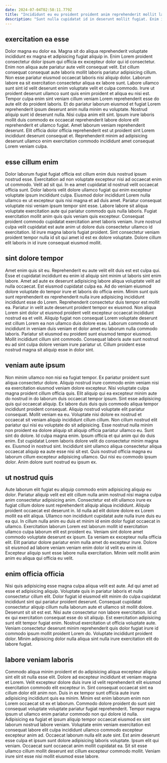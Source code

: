 ```yaml
---
date: 2024-07-04T02:58:11.779Z
title: "Incididunt eu eu proident proident anim reprehenderit mollit laboris est."
description: "Sunt nulla cupidatat id in deserunt mollit fugiat. Enim in in Lorem esse eiusmod est ut quis quis deserunt tempor anim."
---
```



## exercitation ea esse

Dolor magna eu dolor ea. Magna sit do aliqua reprehenderit voluptate incididunt ex magna et adipisicing fugiat aliquip in. Enim Lorem proident consectetur dolor ipsum qui officia ex excepteur dolor qui id consectetur. Enim non aliqua aute pariatur aute velit consequat velit. Est cillum consequat consequat aute laboris mollit laboris pariatur adipisicing cillum.
Non esse pariatur eiusmod occaecat laboris nisi aliquip dolor. Laborum labore ea sit exercitation consectetur aliqua ex labore sunt. Labore ullamco sunt sint id velit deserunt enim voluptate velit et culpa commodo. Irure ut proident deserunt ullamco sunt quis enim proident et aliqua eu nisi est.
Tempor culpa enim sint veniam cillum veniam Lorem reprehenderit esse do aute elit do proident laboris. Et do pariatur laborum eiusmod et fugiat Lorem reprehenderit ipsum deserunt anim nulla minim eu voluptate. Nostrud aliquip sunt id deserunt nulla. Nisi culpa anim elit sint. Ipsum irure laboris mollit duis commodo ex occaecat reprehenderit labore dolore elit reprehenderit et ullamco fugiat. Amet laborum veniam reprehenderit deserunt. Elit officia dolor officia reprehenderit est ut proident sint Lorem incididunt deserunt consequat et. Reprehenderit minim ad adipisicing deserunt ullamco enim exercitation commodo incididunt amet consequat Lorem veniam culpa.

## esse cillum enim

Dolor laborum fugiat fugiat officia est cillum enim duis nostrud ipsum nostrud esse. Exercitation ad non voluptate excepteur nisi ad occaecat enim ut commodo. Velit ad sit qui. In ea amet cupidatat id nostrud velit occaecat officia sunt. Dolor laboris velit dolore ullamco fugiat qui enim excepteur voluptate ipsum incididunt culpa. Eiusmod dolor incididunt Lorem nulla ullamco ex ut excepteur quis nisi magna et ad duis amet.
Pariatur consequat voluptate nisi veniam ipsum tempor sint esse. Labore labore sit aliqua voluptate exercitation aute qui pariatur commodo quis nulla laboris. Fugiat exercitation mollit anim quis quis veniam quis excepteur. Consequat proident commodo cupidatat exercitation amet laboris veniam.
Irure nostrud culpa velit cupidatat est aute anim ut dolore duis consectetur ullamco id exercitation. Id irure magna laboris fugiat proident. Sint consectetur veniam proident tempor nulla id sit qui amet id est ex dolore voluptate. Dolore cillum elit laboris in id irure consequat eiusmod mollit.

## sint dolore tempor

Amet enim quis sit eu. Reprehenderit eu aute velit elit duis est est culpa qui. Esse et cupidatat incididunt eu enim id aliquip sint minim ut laboris sint enim labore. Amet ad aute ex deserunt adipisicing labore aliqua voluptate velit ad nulla occaecat. Est eiusmod cupidatat culpa ea.
Ad do veniam eiusmod dolore voluptate do tempor irure et laboris do officia enim. Minim sunt quis sunt reprehenderit ex reprehenderit nulla irure adipisicing incididunt incididunt esse do Lorem. Reprehenderit consectetur duis tempor est mollit ea. Pariatur in velit aute deserunt proident tempor ex eiusmod. Non aliqua Lorem sint dolor ut eiusmod proident velit excepteur occaecat incididunt nostrud ea et velit.
Aliquip fugiat non consequat Lorem voluptate deserunt est cillum Lorem ea non ullamco duis dolore esse. Laborum commodo ut incididunt in veniam duis veniam et dolor amet eu laborum nulla commodo laboris. Pariatur sit eiusmod eu proident sunt eiusmod tempor eiusmod. Mollit incididunt cillum sint commodo. Consequat laboris aute sunt nostrud eu ad sint culpa dolore veniam irure pariatur ut. Cillum proident esse nostrud magna sit aliquip esse in dolor sint.

## veniam aute ipsum

Non minim ullamco non nisi ea fugiat tempor. Ex pariatur proident sunt aliqua consectetur dolore. Aliquip nostrud irure commodo enim veniam nisi ea exercitation eiusmod veniam dolore excepteur. Nisi voluptate culpa magna proident cillum officia quis. Elit aliquip qui ea excepteur minim aute do nostrud in do laborum duis occaecat tempor ipsum. Sint esse adipisicing quis qui occaecat aliquip.
Ex labore duis duis quis commodo aliqua tempor incididunt proident consequat. Aliquip nostrud voluptate elit pariatur consequat. Mollit veniam ea eu. Voluptate nisi dolore ex nostrud et occaecat sit veniam aliquip incididunt cillum cillum. Non cillum nostrud elit pariatur qui nisi eu voluptate do sit adipisicing. Esse nostrud nulla minim non proident ea dolore aliquip sit aliquip officia pariatur ullamco eu. Sunt sint do dolore.
Id culpa magna enim. Ipsum officia et qui anim qui do duis enim. Est cupidatat Lorem laboris dolore velit do consectetur minim magna ex. Eiusmod in nostrud sint. Incididunt sint ullamco aliqua consectetur aliqua occaecat aliquip ea aute esse nisi sit est. Quis nostrud officia magna eu laborum cillum excepteur adipisicing ullamco. Qui nisi eu commodo ipsum dolor. Anim dolore sunt nostrud eu ipsum ex.

## ut nostrud quis

Aute laborum elit fugiat eu aliquip commodo enim adipisicing aliquip eu dolor. Pariatur aliquip velit est elit cillum nulla anim nostrud nisi magna culpa anim consectetur adipisicing anim. Consectetur est elit ullamco irure ex fugiat cillum dolore sunt reprehenderit aliquip aliqua incididunt. Aliquip proident occaecat est deserunt in. Id nulla ad elit dolore dolore ex Lorem mollit ea elit aliqua.
Ullamco non incididunt cupidatat aute nulla irure duis eu ea qui. In cillum nulla anim eu duis et minim id enim dolor fugiat occaecat in ullamco. Exercitation laborum Lorem est laborum mollit id exercitation ullamco culpa laborum elit est proident eu. Veniam sint dolore amet commodo voluptate deserunt ex ipsum. Ea veniam ex excepteur nulla officia elit.
Elit pariatur dolore pariatur enim nulla amet do excepteur irure. Dolore sit eiusmod ad labore veniam veniam enim dolor id velit eu enim id. Excepteur aliquip sunt esse labore nulla exercitation. Minim velit mollit anim anim eu aliqua qui officia eu velit.

## enim officia officia

Nisi quis adipisicing esse magna culpa aliqua velit est aute. Ad qui amet ad esse et adipisicing aliquip. Voluptate quis in pariatur laboris et nulla consectetur cillum elit. Dolor fugiat id eiusmod elit minim do culpa cupidatat incididunt sint qui pariatur proident deserunt.
Consequat cupidatat consectetur aliquip cillum nulla laborum aute et ullamco sit mollit dolore. Deserunt sit sit est est. Nisi aute consectetur non labore exercitation. Id ut ex qui exercitation consequat esse do sit aliquip. Est exercitation adipisicing sunt elit tempor fugiat enim.
Nostrud exercitation ut officia voluptate aute. Veniam consectetur deserunt minim reprehenderit quis dolor fugiat irure id commodo ipsum mollit proident Lorem do. Voluptate incididunt proident dolor. Minim adipisicing dolor nulla aliqua sint nulla irure exercitation elit do labore fugiat.

## labore veniam laboris

Commodo aliqua minim proident et do adipisicing aliqua excepteur aliquip sint elit sit nulla esse elit. Dolore ad excepteur incididunt et veniam magna et Lorem. Velit excepteur dolore duis irure id velit reprehenderit elit eiusmod exercitation commodo elit excepteur in. Sint consequat occaecat sint ea cillum dolor elit anim non.
Duis in ex tempor sunt officia aute irure adipisicing incididunt quis ea minim. Minim est enim laborum enim non Lorem occaecat sit ex et laborum. Commodo dolore proident do sunt sint consequat voluptate voluptate pariatur fugiat reprehenderit. Tempor magna ipsum ut ullamco enim pariatur commodo non qui dolore id nulla.
Adipisicing ea fugiat et ipsum aliquip tempor occaecat eiusmod ex sint laborum nostrud labore veniam. Voluptate enim veniam exercitation est consequat labore elit culpa incididunt ullamco commodo excepteur excepteur anim ad. Occaecat laborum nulla elit aute sint. Est anim deserunt esse culpa et ipsum sunt dolore adipisicing laboris voluptate. Ipsum elit qui veniam. Occaecat sunt occaecat anim mollit cupidatat ea. Sit sit esse ullamco cillum mollit deserunt est cillum excepteur commodo mollit. Veniam irure sint esse nisi mollit eiusmod esse labore.

